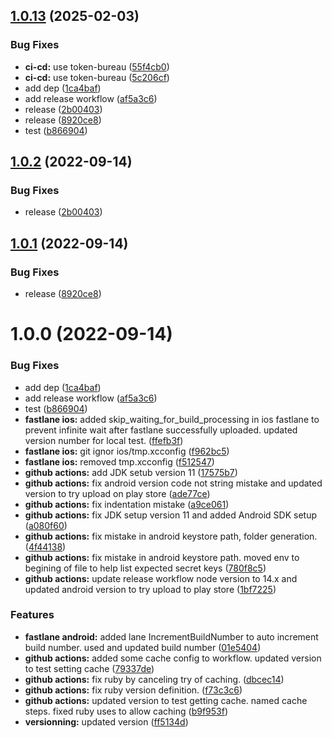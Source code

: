 ## [1.0.13](https://github.com/SocialGouv/Gaeia-demo/compare/v1.0.12...v1.0.13) (2025-02-03)


### Bug Fixes

* **ci-cd:** use token-bureau ([55f4cb0](https://github.com/SocialGouv/Gaeia-demo/commit/55f4cb09f94b6a6d7cc4e047a7f1368daeda7560))
* **ci-cd:** use token-bureau ([5c206cf](https://github.com/SocialGouv/Gaeia-demo/commit/5c206cf4f966aed36978f3dc6631be34eac77b62))
* add dep ([1ca4baf](https://github.com/SocialGouv/Gaeia-demo/commit/1ca4baf890b4373a3feab2e0cadcd19809db92bb))
* add release workflow ([af5a3c6](https://github.com/SocialGouv/Gaeia-demo/commit/af5a3c61175d2224463767a9c8858055007a4738))
* release ([2b00403](https://github.com/SocialGouv/Gaeia-demo/commit/2b004037343ebfa51e4f5d1538003ffe81737770))
* release ([8920ce8](https://github.com/SocialGouv/Gaeia-demo/commit/8920ce8439c0562b300b56fb969debf76455e131))
* test ([b866904](https://github.com/SocialGouv/Gaeia-demo/commit/b866904f75c78db7b7be5d5cb396487f8e465ea5))

## [1.0.2](https://github.com/SocialGouv/Gaeia-demo/compare/v1.0.1...v1.0.2) (2022-09-14)


### Bug Fixes

* release ([2b00403](https://github.com/SocialGouv/Gaeia-demo/commit/2b004037343ebfa51e4f5d1538003ffe81737770))

## [1.0.1](https://github.com/SocialGouv/Gaeia-demo/compare/v1.0.0...v1.0.1) (2022-09-14)


### Bug Fixes

* release ([8920ce8](https://github.com/SocialGouv/Gaeia-demo/commit/8920ce8439c0562b300b56fb969debf76455e131))

# 1.0.0 (2022-09-14)


### Bug Fixes

* add dep ([1ca4baf](https://github.com/SocialGouv/Gaeia-demo/commit/1ca4baf890b4373a3feab2e0cadcd19809db92bb))
* add release workflow ([af5a3c6](https://github.com/SocialGouv/Gaeia-demo/commit/af5a3c61175d2224463767a9c8858055007a4738))
* test ([b866904](https://github.com/SocialGouv/Gaeia-demo/commit/b866904f75c78db7b7be5d5cb396487f8e465ea5))
* **fastlane ios:** added skip_waiting_for_build_processing in ios fastlane to prevent infinite wait after fastlane successfully uploaded. updated version number for local test. ([ffefb3f](https://github.com/SocialGouv/Gaeia-demo/commit/ffefb3f070c67c35e4d0d6233de58c76b7d7f01b))
* **fastlane ios:** git ignor ios/tmp.xcconfig ([f962bc5](https://github.com/SocialGouv/Gaeia-demo/commit/f962bc58a03049922d9c5898e9fd2aa34d32904c))
* **fastlane ios:** removed tmp.xcconfig ([f512547](https://github.com/SocialGouv/Gaeia-demo/commit/f512547b577b9ec5d786287ac48a0e3fb12d2c49))
* **github actions:** add JDK setub version 11 ([17575b7](https://github.com/SocialGouv/Gaeia-demo/commit/17575b7443bee3cc630eed1951ea707b28e1ec6f))
* **github actions:** fix android version code not string mistake and updated version to try upload on play store ([ade77ce](https://github.com/SocialGouv/Gaeia-demo/commit/ade77ceb9cb71f9997f69a6bf6ca793df2662a8e))
* **github actions:** fix indentation mistake ([a9ce061](https://github.com/SocialGouv/Gaeia-demo/commit/a9ce061dbcaf85d3d936b3edc6bc372fe874d997))
* **github actions:** fix JDK setup version 11 and added Android SDK setup ([a080f60](https://github.com/SocialGouv/Gaeia-demo/commit/a080f60b64c031d50cce625fe4fa899aff70418f))
* **github actions:** fix mistake in android keystore path, folder generation. ([4f44138](https://github.com/SocialGouv/Gaeia-demo/commit/4f44138584e40ea989803458c27c4a178b9dff63))
* **github actions:** fix mistake in android keystore path. moved env to begining of file to help list expected secret keys ([780f8c5](https://github.com/SocialGouv/Gaeia-demo/commit/780f8c542f85501ad5ed44ceab5886f443c6ceb2))
* **github actions:** update release workflow node version to 14.x and updated android version to try upload to play store ([1bf7225](https://github.com/SocialGouv/Gaeia-demo/commit/1bf722523c7f5b43ceb8a3644f3b65611a5fe202))


### Features

* **fastlane android:** added lane IncrementBuildNumber to auto increment build number. used and updated build number ([01e5404](https://github.com/SocialGouv/Gaeia-demo/commit/01e54041da97c3a091fabb91f717f2532f920e38))
* **github actions:**  added some cache config to workflow. updated version to test setting cache ([79337de](https://github.com/SocialGouv/Gaeia-demo/commit/79337deeff1f98ca94243c269f8c8218216174f5))
* **github actions:** fix ruby by canceling try of caching. ([dbcec14](https://github.com/SocialGouv/Gaeia-demo/commit/dbcec14df4cef513111ae249b3c892c3f71a54f8))
* **github actions:** fix ruby version definition. ([f73c3c6](https://github.com/SocialGouv/Gaeia-demo/commit/f73c3c602d535938d1d4a8f3304310179224b728))
* **github actions:** updated version to test getting cache. named cache steps. fixed ruby uses to allow caching ([b9f953f](https://github.com/SocialGouv/Gaeia-demo/commit/b9f953f9a45617343709c982db2e7a1583930c64))
* **versionning:** updated version ([ff5134d](https://github.com/SocialGouv/Gaeia-demo/commit/ff5134d67f558305ddb420ad265ef15dc5d79c3b))
